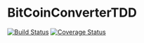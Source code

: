# BitCoinConverterTDD

[![Build Status](https://github.com/jeremycook123/BitcoinConverterTDD/workflows/.NET%20Core/badge.svg)](https://github.com/jeremycook123/BitcoinConverterTDD/actions) [![Coverage Status](https://coveralls.io/repos/github/jeremycook123/BitcoinConverterTDD/badge.svg?branch=master)](https://coveralls.io/github/jeremycook123/BitcoinConverterTDD?branch=master)